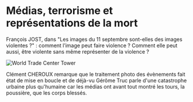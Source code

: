 # Médias, terrorisme et représentations de la mort

François JOST, dans "Les images du 11 septembre sont-elles des images violentes ?" : comment l’image peut faire violence ? Comment elle peut aussi, être violente sans même représenter de la violence ?

 ![World Trade Center Tower](https://i.imgur.com/JiZPC8N.png) 

Clément CHEROUX remarque que le traitement photo des évènements fait état de mise en boucle et de déjà-vu Gérôme Truc parle d'une catastrophe urbaine plus qu'humaine car les médias ont avant tout montré les tours, la poussière, que les corps blessés.

